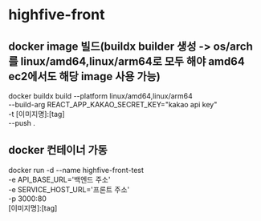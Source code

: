 # highfive-front
## docker image 빌드(buildx builder 생성 -> os/arch를 linux/amd64,linux/arm64로 모두 해야 amd64 ec2에서도 해당 image 사용 가능)
docker buildx build --platform linux/amd64,linux/arm64 \
  --build-arg REACT_APP_KAKAO_SECRET_KEY="kakao api key" \
  -t [이미지명]:[tag] \
  --push .

## docker 컨테이너 가동
docker run -d --name highfive-front-test \
              -e API_BASE_URL='백엔드 주소' \
              -e SERVICE_HOST_URL='프론트 주소' \
              -p 3000:80 \
              [이미지명]:[tag]
